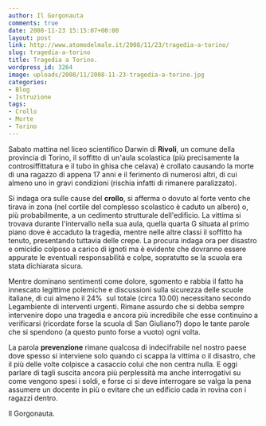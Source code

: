 ```yaml
---
author: Il Gorgonauta
comments: true
date: 2008-11-23 15:15:07+00:00
layout: post
link: http://www.atomodelmale.it/2008/11/23/tragedia-a-torino/
slug: tragedia-a-torino
title: Tragedia a Torino.
wordpress_id: 3264
image: uploads/2008/11/2008-11-23-tragedia-a-torino.jpg
categories:
- Blog
- Istruzione
tags:
- Crollo
- Morte
- Torino
---
```


Sabato mattina nel liceo scientifico Darwin di **Rivoli**, un comune della provincia di Torino, il soffitto di un'aula scolastica (più precisamente la controsiffittatura e il tubo in ghisa che celava) è crollato causando la morte di una ragazzo di appena 17 anni e il ferimento di numerosi altri, di cui almeno uno in gravi condizioni (rischia infatti di rimanere paralizzato).

Si indaga ora sulle cause del **crollo**, si afferma o dovuto al forte vento che tirava in zona (nel cortile del complesso scolastico è caduto un albero) o, più probabilmente, a un cedimento strutturale dell'edificio. La vittima si trovava durante l'intervallo nella sua aula, quella quarta G situata al primo piano dove è accaduto la tragedia, mentre nelle altre classi il soffitto ha tenuto, presentando tuttavia delle crepe. La procura indaga ora per disastro e omicidio colposo a carico di ignoti ma è evidente che dovranno essere appurate le eventuali responsabilità e colpe, sopratutto se la scuola era stata dichiarata sicura.

Mentre dominano sentimenti come dolore, sgomento e rabbia il fatto ha innescato legittime polemiche e discussioni sulla sicurezza delle scuole italiane, di cui almeno il 24%  sul totale (circa 10.00) necessitano secondo Legambiente di interventi urgenti. Rimane assurdo che si debba sempre intervenire dopo una tragedia e ancora più incredibile che esse continuino a verificarsi (ricordate forse la scuola di San Giuliano?) dopo le tante parole che si spendono (a questo punto forse a vuoto) ogni volta.

La parola **prevenzione** rimane qualcosa di indecifrabile nel nostro paese dove spesso si interviene solo quando ci scappa la vittima o il disastro, che il più delle volte colpisce a casaccio colui che non centra nulla. E oggi parlare di tagli suscita ancora più perplessità ma anche interrogativi su come vengono spesi i soldi, e forse ci si deve interrogare se valga la pena assumere un docente in più o evitare che un edificio cada in rovina con i ragazzi dentro.

Il Gorgonauta.
